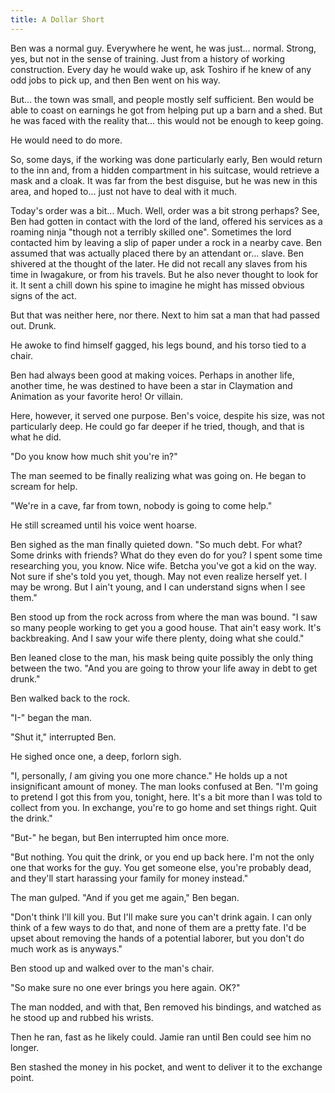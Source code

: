 ```yaml
---
title: A Dollar Short
---
```


Ben was a normal guy. Everywhere he went, he was just... normal. Strong, yes, but not in the sense of training. Just from a history of working construction. Every day he would wake up, ask Toshiro if he knew of any odd jobs to pick up, and then Ben went on his way.

But... the town was small, and people mostly self sufficient. Ben would be able to coast on earnings he got from helping put up a barn and a shed. But he was faced with the reality that... this would not be enough to keep going.

He would need to do more.

So, some days, if the working was done particularly early, Ben would return to the inn and, from a hidden compartment in his suitcase, would retrieve a mask and a cloak. It was far from the best disguise, but he was new in this area, and hoped to... just not have to deal with it much.

Today's order was a bit... Much. Well, order was a bit strong perhaps? See, Ben had gotten in contact with the lord of the land, offered his services as a roaming ninja "though not a terribly skilled one". Sometimes the lord contacted him by leaving a slip of paper under a rock in a nearby cave. Ben assumed that was actually placed there by an attendant or... slave. Ben shivered at the thought of the later. He did not recall any slaves from his time in Iwagakure, or from his travels. But he also never thought to look for it. It sent a chill down his spine to imagine he might has missed obvious signs of the act.

But that was neither here, nor there. Next to him sat a man that had passed out. Drunk.

He awoke to find himself gagged, his legs bound, and his torso tied to a chair.

Ben had always been good at making voices. Perhaps in another life, another time, he was destined to have been a star in Claymation and Animation as your favorite hero! Or villain.

Here, however, it served one purpose. Ben's voice, despite his size, was not particularly deep. He could go far deeper if he tried, though, and that is what he did.

"Do you know how much shit you're in?"

The man seemed to be finally realizing what was going on. He began to scream for help.

"We're in a cave, far from town, nobody is going to come help."

He still screamed until his voice went hoarse.

Ben sighed as the man finally quieted down. "So much debt. For what? Some drinks with friends? What do they even do for you? I spent some time researching you, you know. Nice wife. Betcha you've got a kid on the way. Not sure if she's told you yet, though. May not even realize herself yet. I may be wrong. But I ain't young, and I can understand signs when I see them."

Ben stood up from the rock across from where the man was bound. "I saw so many people working to get you a good house. That ain't easy work. It's backbreaking. And I saw your wife there plenty, doing what she could."

Ben leaned close to the man, his mask being quite possibly the only thing between the two. "And you are going to throw your life away in debt to get drunk."

Ben walked back to the rock.

"I-" began the man.

"Shut it," interrupted Ben.

He sighed once one, a deep, forlorn sigh.

"I, personally, _I_ am giving you one more chance." He holds up a not insignificant amount of money. The man looks confused at Ben. "I'm going to pretend I got this from you, tonight, here. It's a bit more than I was told to collect from you. In exchange, you're to go home and set things right. Quit the drink."

"But-" he began, but Ben interrupted him once more.

"But nothing. You quit the drink, or you end up back here. I'm not the only one that works for the guy. You get someone else, you're probably dead, and they'll start harassing your family for money instead."

The man gulped. "And if you get me again," Ben began.

"Don't think I'll kill you. But I'll make sure you can't drink again. I can only think of a few ways to do that, and none of them are a pretty fate. I'd be upset about removing the hands of a potential laborer, but you don't do much work as is anyways."

Ben stood up and walked over to the man's chair.

"So make sure no one ever brings you here again. OK?"

The man nodded, and with that, Ben removed his bindings, and watched as he stood up and rubbed his wrists.

Then he ran, fast as he likely could. Jamie ran until Ben could see him no longer.

Ben stashed the money in his pocket, and went to deliver it to the exchange point.